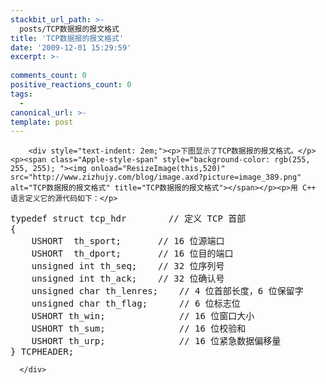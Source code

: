 ```yaml
---
stackbit_url_path: >-
  posts/TCP数据报的报文格式
title: 'TCP数据报的报文格式'
date: '2009-12-01 15:29:59'
excerpt: >-
  
comments_count: 0
positive_reactions_count: 0
tags: 
  - 
canonical_url: >-
template: post
---
```


        <div style="text-indent: 2em;"><p>下图显示了TCP数据报的报文格式。</p><p><span class="Apple-style-span" style="background-color: rgb(255, 255, 255); "><img onload="ResizeImage(this,520)" src="http://www.zizhujy.com/blog/image.axd?picture=image_389.png" alt="TCP数据报的报文格式" title="TCP数据报的报文格式"></span></p><p>用 C++ 语言定义它的源代码如下：</p>
<pre class="brush: c" style="text-indent: 0;">typedef struct tcp_hdr		// 定义 TCP 首部
{
	USHORT	th_sport;		// 16 位源端口
	USHORT	th_dport;		// 16 位目的端口
	unsigned int th_seq;	// 32 位序列号
	unsigned int th_ack;	// 32 位确认号
	unsigned char th_lenres;	// 4 位首部长度，6 位保留字
	unsigned char th_flag;		// 6 位标志位
	USHORT th_win;				// 16 位窗口大小 
	USHORT th_sum;				// 16 位校验和
	USHORT th_urp;				// 16 位紧急数据偏移量
} TCPHEADER;
</pre>
      </div>